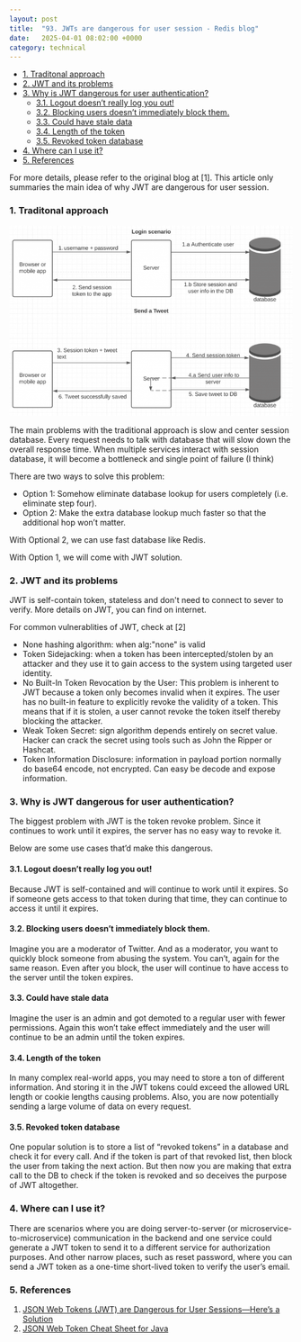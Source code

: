 ```yaml
---
layout: post
title:  "93. JWTs are dangerous for user session - Redis blog"
date:   2025-04-01 08:02:00 +0000
category: technical
---
```

- [1. Traditonal approach](#1-traditonal-approach)
- [2. JWT and its problems](#2-jwt-and-its-problems)
- [3. Why is JWT dangerous for user authentication?](#3-why-is-jwt-dangerous-for-user-authentication)
  - [3.1. Logout doesn’t really log you out!](#31-logout-doesnt-really-log-you-out)
  - [3.2. Blocking users doesn’t immediately block them.](#32-blocking-users-doesnt-immediately-block-them)
  - [3.3. Could have stale data](#33-could-have-stale-data)
  - [3.4. Length of the token](#34-length-of-the-token)
  - [3.5. Revoked token database](#35-revoked-token-database)
- [4. Where can I use it?](#4-where-can-i-use-it)
- [5. References](#5-references)

For more details, please refer to the original blog at [1]. This article only summaries the main idea of why JWT are dangerous for user session. 

### 1. Traditonal approach 

![alt text](/assets/images/2025/93-traditional-approach.png)

The main problems with the traditional approach is slow and center session database. Every request needs to talk with database that will slow down the overall response time. When multiple services interact with session database, it will become a bottleneck and single point of failure (I think)

There are two ways to solve this problem: 
- Option 1: Somehow eliminate database lookup for users completely (i.e. eliminate step four). 
- Option 2: Make the extra database lookup much faster so that the additional hop won’t matter. 

With Optional 2, we can use fast database like Redis. 

With Option 1, we will come with JWT solution. 

### 2. JWT and its problems 
JWT is self-contain token, stateless and don't need to connect to sever to verify. More details on JWT, you can find on internet. 

For common vulnerablities of JWT, check at [2]
- None hashing algorithm: when alg:"none" is valid
- Token Sidejacking: when a token has been intercepted/stolen by an attacker and they use it to gain access to the system using targeted user identity.
- No Built-In Token Revocation by the User: This problem is inherent to JWT because a token only becomes invalid when it expires. The user has no built-in feature to explicitly revoke the validity of a token. This means that if it is stolen, a user cannot revoke the token itself thereby blocking the attacker.
- Weak Token Secret: sign algorithm depends entirely on secret value. Hacker can crack the secret using tools such as John the Ripper or Hashcat.
- Token Information Disclosure: information in payload portion normally do base64 encode, not encrypted. Can easy be decode and expose information. 

### 3. Why is JWT dangerous for user authentication?

The biggest problem with JWT is the token revoke problem. Since it continues to work until it expires, the server has no easy way to revoke it.

Below are some use cases that’d make this dangerous.

#### 3.1. Logout doesn’t really log you out!
 Because JWT is self-contained and will continue to work until it expires. So if someone gets access to that token during that time, they can continue to access it until it expires.

#### 3.2. Blocking users doesn’t immediately block them.
Imagine you are a moderator of Twitter. And as a moderator, you want to quickly block someone from abusing the system. You can’t, again for the same reason. Even after you block, the user will continue to have access to the server until the token expires.

#### 3.3. Could have stale data
Imagine the user is an admin and got demoted to a regular user with fewer permissions. Again this won’t take effect immediately and the user will continue to be an admin until the token expires.

#### 3.4. Length of the token
In many complex real-world apps, you may need to store a ton of different information. And storing it in the JWT tokens could exceed the allowed URL length or cookie lengths causing problems. Also, you are now potentially sending a large volume of data on every request.

#### 3.5. Revoked token database 
One popular solution is to store a list of “revoked tokens” in a database and check it for every call. And if the token is part of that revoked list, then block the user from taking the next action. But then now you are making that extra call to the DB to check if the token is revoked and so deceives the purpose of JWT altogether. 

### 4. Where can I use it?
There are scenarios where you are doing server-to-server (or microservice-to-microservice) communication in the backend and one service could generate a JWT token to send it to a different service for authorization purposes. And other narrow places, such as reset password, where you can send a JWT token as a one-time short-lived token to verify the user’s email.

### 5. References 
1. [JSON Web Tokens (JWT) are Dangerous for User Sessions—Here’s a Solution](https://redis.io/blog/json-web-tokens-jwt-are-dangerous-for-user-sessions/)
2. [JSON Web Token Cheat Sheet for Java](https://cheatsheetseries.owasp.org/cheatsheets/JSON_Web_Token_for_Java_Cheat_Sheet.html)



